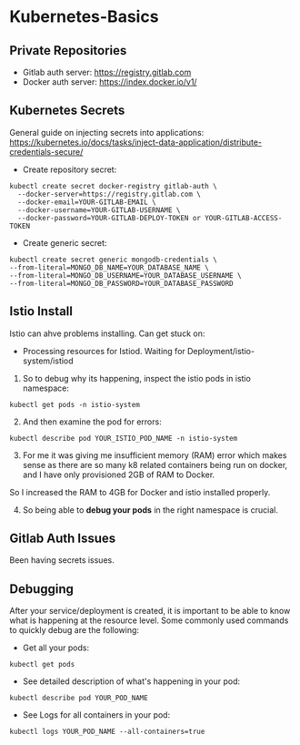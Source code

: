 # Kubernetes-Basics

## Private Repositories ##

- Gitlab auth server: https://registry.gitlab.com
- Docker auth server: https://index.docker.io/v1/

## Kubernetes Secrets ##

General guide on injecting secrets into applications: https://kubernetes.io/docs/tasks/inject-data-application/distribute-credentials-secure/

- Create repository secret: 
```
kubectl create secret docker-registry gitlab-auth \
  --docker-server=https://registry.gitlab.com \
  --docker-email=YOUR-GITLAB-EMAIL \
  --docker-username=YOUR-GITLAB-USERNAME \
  --docker-password=YOUR-GITLAB-DEPLOY-TOKEN or YOUR-GITLAB-ACCESS-TOKEN
```
- Create generic secret: 
```
kubectl create secret generic mongodb-credentials \                          
--from-literal=MONGO_DB_NAME=YOUR_DATABASE_NAME \
--from-literal=MONGO_DB_USERNAME=YOUR_DATABASE_USERNAME \
--from-literal=MONGO_DB_PASSWORD=YOUR_DATABASE_PASSWORD
```

## Istio Install ##

Istio can ahve problems installing. Can get stuck on:

- Processing resources for Istiod. Waiting for Deployment/istio-system/istiod 

1. So to debug why its happening, inspect the istio pods in istio namespace:
```
kubectl get pods -n istio-system
```
2. And then examine the pod for errors:
```
kubectl describe pod YOUR_ISTIO_POD_NAME -n istio-system
```

3. For me it was giving me insufficient memory (RAM) error which makes sense as there are so many k8 related containers being run on docker, and I have only provisioned 2GB of RAM to Docker.

So I increased the RAM to 4GB for Docker and istio installed properly.

4. So being able to **debug your pods** in the right namespace is crucial.


## Gitlab Auth Issues ##

Been having secrets issues.

## Debugging ##

After your service/deployment is created, it is important to be able to know what is happening at the resource level. Some commonly used commands to quickly debug are the following:

- Get all your pods: 

```
kubectl get pods

```
- See detailed description of what's happening in your pod: 

```
kubectl describe pod YOUR_POD_NAME

```
- See Logs for all containers in your pod: 

```
kubectl logs YOUR_POD_NAME --all-containers=true
 
```

